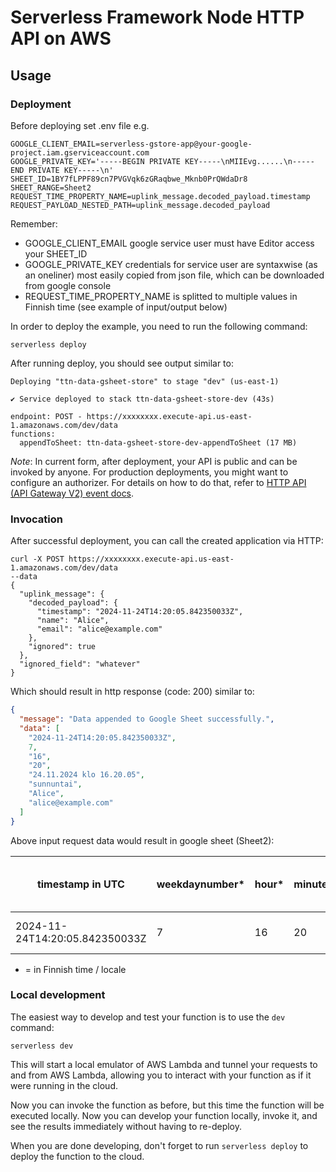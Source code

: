 <!--
title: 'AWS Simple HTTP Endpoint storing data request to google sheet and splitting a UTC timestamp environment variable property to multiple time and date properties in Finnish NodeJS'
description: 'HTTP API with Node.js running on AWS Lambda and API Gateway using the Serverless Framework. Storing data google sheet'
layout: Doc
framework: v4
platform: AWS
language: nodeJS
authorLink: 'https://github.com/santeriv'
authorName: 'santeriv'
authorAvatar: 'https://avatars.githubusercontent.com/u/170341?v=4'
-->

# Serverless Framework Node HTTP API on AWS

## Usage

### Deployment

Before deploying set .env file e.g.
```
GOOGLE_CLIENT_EMAIL=serverless-gstore-app@your-google-project.iam.gserviceaccount.com
GOOGLE_PRIVATE_KEY='-----BEGIN PRIVATE KEY-----\nMIIEvg......\n-----END PRIVATE KEY-----\n'
SHEET_ID=1BY7fLPPF89cn7PVGVqk6zGRaqbwe_Mknb0PrQWdaDr8
SHEET_RANGE=Sheet2
REQUEST_TIME_PROPERTY_NAME=uplink_message.decoded_payload.timestamp
REQUEST_PAYLOAD_NESTED_PATH=uplink_message.decoded_payload
```
Remember:
* GOOGLE_CLIENT_EMAIL google service user must have Editor access your SHEET_ID
* GOOGLE_PRIVATE_KEY credentials for service user are syntaxwise (as an oneliner) most easily copied from json file, which can be downloaded from google console
* REQUEST_TIME_PROPERTY_NAME is splitted to multiple values in Finnish time (see example of input/output below)

In order to deploy the example, you need to run the following command:

```
serverless deploy
```

After running deploy, you should see output similar to:

```
Deploying "ttn-data-gsheet-store" to stage "dev" (us-east-1)

✔ Service deployed to stack ttn-data-gsheet-store-dev (43s)

endpoint: POST - https://xxxxxxxx.execute-api.us-east-1.amazonaws.com/dev/data
functions:
  appendToSheet: ttn-data-gsheet-store-dev-appendToSheet (17 MB)
```

_Note_: In current form, after deployment, your API is public and can be invoked by anyone. For production deployments, you might want to configure an authorizer. For details on how to do that, refer to [HTTP API (API Gateway V2) event docs](https://www.serverless.com/framework/docs/providers/aws/events/http-api).

### Invocation

After successful deployment, you can call the created application via HTTP:

```
curl -X POST https://xxxxxxxx.execute-api.us-east-1.amazonaws.com/dev/data
--data 
{
  "uplink_message": {
    "decoded_payload": {
      "timestamp": "2024-11-24T14:20:05.842350033Z",
      "name": "Alice",
      "email": "alice@example.com"
    },
    "ignored": true
  },
  "ignored_field": "whatever"
}

```

Which should result in http response (code: 200) similar to:

```json
{
  "message": "Data appended to Google Sheet successfully.",
  "data": [
    "2024-11-24T14:20:05.842350033Z",
    7,
    "16",
    "20",
    "24.11.2024 klo 16.20.05",
    "sunnuntai",
    "Alice",
    "alice@example.com"
  ]
}
```

Above input request data would result in google sheet (Sheet2):

|timestamp in UTC|weekdaynumber*|hour*|minute*|dateformat*|weekdayname*|rest-of-data-1|rest-of-data-n|
|---|---|---|---|---|--|--|--|
| 2024-11-24T14:20:05.842350033Z  |  7 | 16  | 20  | 24.11.2024 klo 16.20.05 | sunnuntai |Alice |alice@example.com  |

* = in Finnish time / locale

### Local development

The easiest way to develop and test your function is to use the `dev` command:

```
serverless dev
```

This will start a local emulator of AWS Lambda and tunnel your requests to and from AWS Lambda, allowing you to interact with your function as if it were running in the cloud.

Now you can invoke the function as before, but this time the function will be executed locally. Now you can develop your function locally, invoke it, and see the results immediately without having to re-deploy.

When you are done developing, don't forget to run `serverless deploy` to deploy the function to the cloud.
